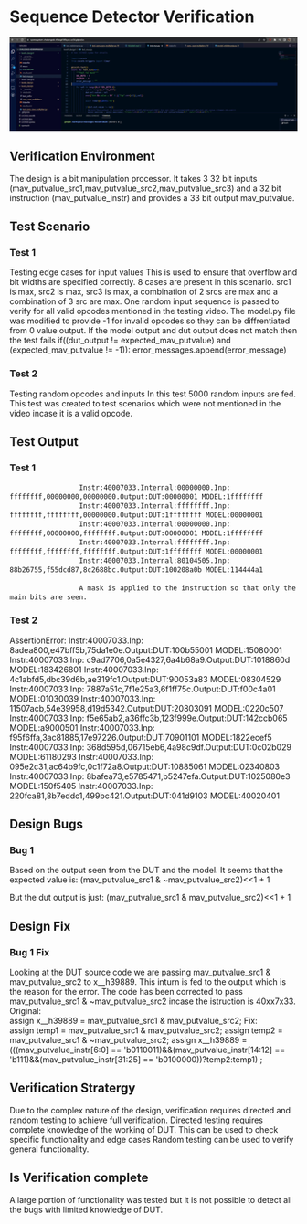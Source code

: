 # Sequence Detector Verification

![](https://github.com/vyomasystems-lab/challenges-KevinPrakash/blob/master/Capture.JPG)

## Verification Environment
 
The design is a bit manipulation processor. It takes 3 32 bit inputs (mav_putvalue_src1,mav_putvalue_src2,mav_putvalue_src3) and a 32 bit instruction (mav_putvalue_instr) and provides a 33 bit output mav_putvalue. 

 ## Test Scenario

### Test 1
Testing edge cases for input values
This is used to ensure that overflow and bit widths are specified correctly. 8 cases are present in this scenario. src1 is max, src2 is max, src3 is max, a combination of 2 srcs are max and a combination of 3 src are max. One random input sequence is passed to verify for all valid opcodes mentioned in the testing video.
The model.py file was modified to provide -1 for invalid opcodes so they can be diffrentiated from 0 value output. If the model output and dut output does not match then the test fails
            if((dut_output != expected_mav_putvalue) and (expected_mav_putvalue != -1)):
                error_messages.append(error_message)

### Test 2
Testing random opcodes and inputs
In this test 5000 random inputs are fed. This test was created to test scenarios which were not mentioned in the video incase it is a valid opcode.


## Test Output

### Test 1

                     Instr:40007033.Internal:00000000.Inp: ffffffff,00000000,00000000.Output:DUT:00000001 MODEL:1ffffffff
                     Instr:40007033.Internal:ffffffff.Inp: ffffffff,ffffffff,00000000.Output:DUT:1ffffffff MODEL:00000001
                     Instr:40007033.Internal:00000000.Inp: ffffffff,00000000,ffffffff.Output:DUT:00000001 MODEL:1ffffffff
                     Instr:40007033.Internal:ffffffff.Inp: ffffffff,ffffffff,ffffffff.Output:DUT:1ffffffff MODEL:00000001
                     Instr:40007033.Internal:80104505.Inp: 88b26755,f55dcd87,8c2688bc.Output:DUT:100208a0b MODEL:114444a1

                     A mask is applied to the instruction so that only the main bits are seen.

 ### Test 2

 AssertionError: 
                     Instr:40007033.Inp: 8adea800,e47bff5b,75da1e0e.Output:DUT:100b55001 MODEL:15080001
                     Instr:40007033.Inp: c9ad7706,0a5e4327,6a4b68a9.Output:DUT:1018860d MODEL:183426801
                     Instr:40007033.Inp: 4c1abfd5,dbc39d6b,ae319fc1.Output:DUT:90053a83 MODEL:08304529
                     Instr:40007033.Inp: 7887a51c,7f1e25a3,6f1ff75c.Output:DUT:f00c4a01 MODEL:01030039
                     Instr:40007033.Inp: 11507acb,54e39958,d19d5342.Output:DUT:20803091 MODEL:0220c507
                     Instr:40007033.Inp: f5e65ab2,a36ffc3b,123f999e.Output:DUT:142ccb065 MODEL:a9000501
                     Instr:40007033.Inp: f95f6ffa,3ac81885,17e97226.Output:DUT:70901101 MODEL:1822ecef5
                     Instr:40007033.Inp: 368d595d,06715eb6,4a98c9df.Output:DUT:0c02b029 MODEL:61180293
                     Instr:40007033.Inp: 095e2c31,ac64b9fc,0c1f72a8.Output:DUT:10885061 MODEL:02340803
                     Instr:40007033.Inp: 8bafea73,e5785471,b5247efa.Output:DUT:1025080e3 MODEL:150f5405
                     Instr:40007033.Inp: 220fca81,8b7eddc1,499bc421.Output:DUT:041d9103 MODEL:40020401


## Design Bugs

### Bug 1
Based on the output seen from the DUT and the model. It seems that the expected value is:
  (mav_putvalue_src1 & ~mav_putvalue_src2)<<1 + 1

But the dut output is just:
  (mav_putvalue_src1 & mav_putvalue_src2)<<1 + 1

## Design Fix

### Bug 1 Fix

Looking at the DUT source code we are passing mav_putvalue_src1 & mav_putvalue_src2 to x__h39889. This inturn is fed to the output which is the reason for the error.
The code has been corrected to pass mav_putvalue_src1 & ~mav_putvalue_src2 incase the istruction is 40xx7x33.
Original:   
assign x__h39889 = mav_putvalue_src1 & mav_putvalue_src2;
Fix:   
  assign temp1 = mav_putvalue_src1 & mav_putvalue_src2;
  assign temp2 = mav_putvalue_src1 & ~mav_putvalue_src2;
assign x__h39889 = (((mav_putvalue_instr[6:0] == 'b0110011)&&(mav_putvalue_instr[14:12] == 'b111)&&(mav_putvalue_instr[31:25] == 'b0100000))?temp2:temp1) ;

## Verification Stratergy

Due to the complex nature of the design, verification requires directed and random testing to achieve full verification.
Directed testing requires complete knowledge of the working of DUT. This can be used to check specific functionality and edge cases
Random testing can be used to verify general functionality.

## Is Verification complete

A large portion of functionality was tested but it is not possible to detect all the bugs with limited knowledge of DUT.
